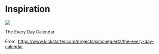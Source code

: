 # Inspiration

![](https://db-feed.s3.amazonaws.com/legacy/Screen_Shot_2018_10_25_at_5_37_56_PM-1540503539898.png)

The Every Day Calendar

From: https://www.kickstarter.com/projects/simonegiertz/the-every-day-calendar